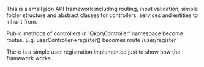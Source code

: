 This is a small json API framework including routing, input validation, 
simple folder structure and abstract classes for controllers, 
services and entities to inherit from. 

Public methods of controllers in 'Qkor\Controller' namespace become routes. 
E.g. userController->register() becomes route /user/register

There is a simple user registration implemented just to show how the framework works. 
